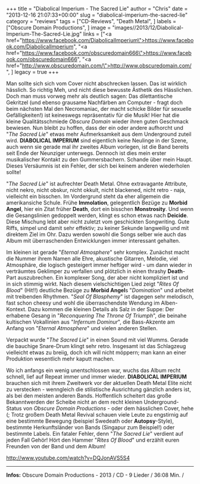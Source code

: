 +++
title = "Diabolical Imperium - The Sacred Lie"
author = "Chris"
date = "2013-12-16 21:07:33+00:00"
slug = "diabolical-imperium-the-sacred-lie"
category = "reviews"
tags = ["CD-Reviews", "Death Metal", ]
labels = ["Obscure Domain Productions", ]
image = "images//2013/12/Diabolical-Imperium-The-Sacred-Lie.jpg"
links = ["<a href=\"https://www.facebook.com/DiabolicalImperium\">https://www.facebook.com/DiabolicalImperium</a>", "<a href=\"https://www.facebook.com/obscuredomain666\">https://www.facebook.com/obscuredomain666</a>", "<a href=\"http://www.obscuredomain.com/\">http://www.obscuredomain.com/</a>", ]
legacy = true
+++

Man sollte sich sich vom Cover nicht abschrecken lassen. Das ist wirklich hässlich. So richtig Meh, und nicht diese bewusste Ästhetik des Hässlichen. Doch man muss vorweg mehr als deutlich sagen: Das dilettantische Gekritzel (und ebenso grausame Nachfärben am Computer - fragt doch beim nächsten Mal den Necromaniac, der macht schicke Bilder für sexuelle Gefälligkeiten!) ist keineswegs repräsentativ für die Musik! Hier hat die kleine Qualitätsschmiede _Obscure Domain_ wieder ihren guten Geschmack bewiesen. Nun bleibt zu hoffen, dass der ein oder andere aufhorcht und "_The Sacred Lie_" etwas mehr Aufmerksamkeit aus dem Underground zuteil wird. **DIABOLICAL IMPERIUM** sind eigentlich keine Neulinge in der Szene, auch wenn sie gerade mal ihr zweites Album vorlegen, ist die Band bereits seit Ende der Neunziger unterwegs. Dennoch ist dies mein erster musikalischer Kontakt zu den Gummersbachern. Schande über mein Haupt. Dieses Versäumnis ist ein Fehler, der sich bei keinem anderen wiederholen sollte!

"_The Sacred Lie_" ist aufrechter Death Metal. Ohne extravagante Attribute, nicht nekro, nicht obskur, nicht okkult, nicht blackened, nicht retro - naja, vielleicht ein bisschen. Im Vordergrund steht da eher allgemein die amerikansiche Schule. Frühe **Immolation**, gelegentlich Bezüge zu **Morbid Angel**, hier ein Zitat früher **Death**, dort ein bisschen **Monstrosity**. Und wenn die Gesangslinien gedoppelt werden, klingt es schon etwas nach **Deicide**. Diese Mischung lebt aber nicht zuletzt vom geschickten Songwriting. Gute Riffs, simpel und damit sehr effektiv; zu keiner Sekunde langweilig und mit direktem Ziel im Ohr. Dazu werden sowohl die Songs selber wie auch das Album mit überraschenden Entwicklungen immer interessant gehalten.

Im kleinen ist gerade "_Eternal Atmosphere_" sehr komplex. Zunächst macht die Nummer ihrem Namen alle Ehre, akustische Gitarren, Melodie, viel Atmosphäre, die logisch gesteigert immer heftiger wird - um dann wieder in verträumtes Geklimper zu verfallen und plötzlich in einen thrashy **Death**-Part auszubrechen. Ein komplexer Song, der aber nicht kompliziert ist und in sich stimmig wirkt. Nach diesem vielschichtigen Lied zeigt "_Rites Of Blood_" (Hit!!) deutliche Bezüge zu **Morbid Angel**s "_Domination_" und arbeitet mit treibenden Rhythmen. "_Seal Of Blasphemy_" ist dagegen sehr melodisch, fast schon cheesy und wohl die überraschendste Wendung im Alben-Kontext. Dazu kommen die kleinen Details als Salz in der Suppe: Der erhabene Gesang in "_Reconquering The Throne Of Triumph_", die beinahe kultischen Vokallinien aus "_Infernum Dominur_", die Bass-Akzente am Anfang von "_Eternal Atmosphere_" und vielen anderen Stellen.

Verpackt wurde "_The Sacred Lie_" in einen Sound mit viel Wumms. Gerade die bauchige Snare-Drum klingt sehr retro. Insgesamt ist das Schlagzeug vielleicht etwas zu breiig, doch ich will nicht möppern; man kann an einer Produktion wesentlich mehr kaputt machen.

Wo ich anfangs ein wenig unentschlossen war, wuchs das Album recht schnell, lief auf Repeat immer und immer wieder. **DIABOLICAL IMPERIUM** brauchen sich mit ihrem Zweitwerk vor der aktuellen Death Metal Elite nicht zu verstecken - wenngleich die stilistische Ausrichtung gänzlich anders ist, als bei den meisten anderen Bands. Hoffentlich scheitert das große Bekanntwerden der Scheibe nicht an dem recht kleinen Underground-Status von _Obscure Domain Productions_ - oder dem hässlichen Cover, hehe (; Trotz großem Death Metal Revival schauen viele Leute zu engstirnig auf eine bestimmte Bewegung (beispiel Swedeath oder **Autopsy**-Style), bestimmte Herkunftsländer von Bands (Singapur zum Beispiel!) oder bestimmte Labels. Ein fataler Fehler, denn "_The Sacred Lie_" verdient auf jeden Fall Gehör! Hört den Hammer "_Rites Of Blood_" und erzählt euren Freunden von der Band und dem Album!

http://www.youtube.com/watch?v=DQJonAVS5S4



---
**Infos:**
Obscure Domain Productions - 2013 / 
CD - 9 Lieder / 36:08 Min. / 

